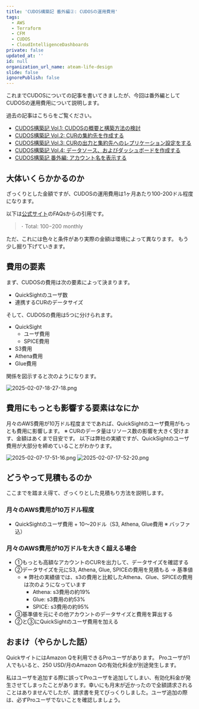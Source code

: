 ```yaml
---
title: 'CUDOS構築記 番外編②: CUDOSの運用費用'
tags:
  - AWS
  - Terraform
  - CFM
  - CUDOS
  - CloudIntelligenceDashboards
private: false
updated_at: ''
id: null
organization_url_name: ateam-life-design
slide: false
ignorePublish: false
---
```


これまでCUDOSについての記事を書いてきましたが、今回は番外編としてCUDOSの運用費用について説明します。

過去の記事はこちらをご覧ください。

- [CUDOS構築記 Vol.1: CUDOSの概要と構築方法の検討](https://qiita.com/masatomasato1224/items/311e890ade9b48700cbe)
- [CUDOS構築記 Vol.2: CURの集約先を作成する](https://qiita.com/masatomasato1224/items/015b4c9f5bdeaeeb5cf2)
- [CUDOS構築記 Vol.3: CURの出力と集約先へのレプリケーション設定をする](https://qiita.com/masatomasato1224/items/998e89859aeed4db8c66)
- [CUDOS構築記 Vol.4: データソース、およびダッシュボードを作成する](https://qiita.com/masatomasato1224/items/cce0ec2a3e8aa039981d)
- [CUDOS構築記 番外編: アカウント名を表示する](https://qiita.com/masatomasato1224/items/40a16048d1c35eeede04)

## 大体いくらかかるのか

ざっくりとした金額ですが、CUDOSの運用費用は1ヶ月あたり100-200ドル程度になります。

以下は[公式サイト](https://catalog.workshops.aws/awscid/en-US/faqs#pricing)のFAQsからの引用です。

> ･ Total: $100-$200 monthly

ただ、これには色々と条件があり実際の金額は環境によって異なります。
もう少し掘り下げていきます。

## 費用の要素

まず、CUDOSの費用は次の要素によって決まります。

- QuickSightのユーザ数
- 連携するCURのデータサイズ

そして、CUDOSの費用は5つに分けられます。

- QuickSight
  - ユーザ費用
  - SPICE費用
- S3費用
- Athena費用
- Glue費用

関係を図示すると次のようになります。

![2025-02-07-18-27-18.png](https://qiita-image-store.s3.ap-northeast-1.amazonaws.com/0/444225/1ca83e2e-5b9a-0f2f-cb25-bce30e6357dc.png)

## 費用にもっとも影響する要素はなにか

月々のAWS費用が10万ドル程度までであれば、QuickSightのユーザ費用がもっとも費用に影響します。
※ CURのデータ量はリソース数の影響を大きく受けます、金額はあくまで目安です。
以下は弊社の実績ですが、QuickSightのユーザ費用が大部分を締めていることがわかります。

![2025-02-07-17-51-16.png](https://qiita-image-store.s3.ap-northeast-1.amazonaws.com/0/444225/bf791d76-6f7e-5d3b-54b1-fa8d8b6062c5.png)
![2025-02-07-17-52-20.png](https://qiita-image-store.s3.ap-northeast-1.amazonaws.com/0/444225/9470680f-70aa-7a9d-ca14-aefb04dcb0e9.png)

## どうやって見積もるのか

ここまでを踏まえ得て、ざっくりとした見積もり方法を説明します。

### 月々のAWS費用が10万ドル程度

- QuickSightのユーザ費用 + 10〜20ドル（S3, Athena, Glue費用 ※ バッファ込）

### 月々のAWS費用が10万ドルを大きく超える場合

- ①もっとも高額なアカウントのCURを出力して、データサイズを確認する
- ②データサイズを元にS3, Athena, Glue, SPICEの費用を見積もる → 基準値
  - ※ 弊社の実績値では、s3の費用と比較したAthena、Glue、SPICEの費用は次のようになっています
    - Athena: s3費用の約19%
    - Glue: s3費用の約53%
    - SPICE: s3費用の約95%
- ③基準値を元にその他アカウントのデータサイズと費用を算出する
- ②と③にQuickSightのユーザ費用を加える

## おまけ（やらかした話）

QuickサイトにはAmazon Qを利用できるProユーザがあります。
Proユーザが1人でもいると、250 USD/月のAmazon Qの有効化料金が別途発生します。

私はユーザを追加する際に誤ってProユーザを追加してしまい、有効化料金が発生させてしまったことがあります。幸いにも月末が近かったので全額請求されることはありませんでしたが、請求書を見てびっくりしました。ユーザ追加の際は、必ずProユーザでないことを確認しましょう。
